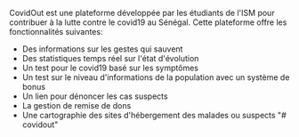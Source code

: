 CovidOut est une plateforme développée par les étudiants de l'ISM pour contribuer à la lutte contre le covid19 au Sénégal. Cette plateforme offre les fonctionnalités suivantes:
*  Des informations sur les gestes qui sauvent
*  Des statistiques temps réel sur l'état d'évolution
*  Un test pour le covid19 basé sur les symptômes
*  Un test sur le niveau d'informations de la population avec un système de bonus
*  Un lien pour dénoncer les cas suspects
*  La gestion de remise de dons
*  Une cartographie des sites d'hébergement des malades ou suspects
"# covidout" 
